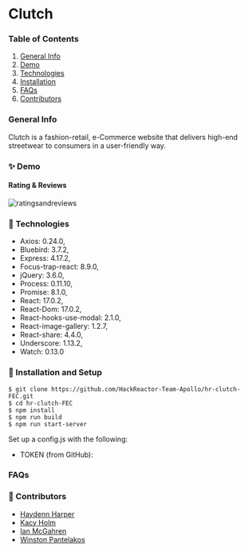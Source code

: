 # Clutch
### Table of Contents
1. [General Info](#🌴-General-Info)
2. [Demo](#✨-Demo)
3. [Technologies](#🧪-Technologies)
4. [Installation](#🚀-Installation)
5. [FAQs](#FAQS)
6. [Contributors](#🤝-Contributors)


### General Info
Clutch is a fashion-retail, e-Commerce website that delivers high-end streetwear to consumers in a user-friendly way. 


### ✨ Demo


#### Rating & Reviews
![ratingsandreviews](https://user-images.githubusercontent.com/91493090/149037692-0c07664a-3dd5-47d0-b0c9-e65b918d7291.gif)


### 🧪 Technologies
* Axios: 0.24.0,
* Bluebird: 3.7.2,
* Express: 4.17.2,
* Focus-trap-react: 8.9.0,
* jQuery: 3.6.0,
* Process: 0.11.10,
* Promise: 8.1.0,
* React: 17.0.2,
* React-Dom: 17.0.2,
* React-hooks-use-modal: 2.1.0,
* React-image-gallery: 1.2.7,
* React-share: 4.4.0,
* Underscore: 1.13.2,
* Watch: 0.13.0


### 🚀 Installation and Setup
```
$ git clone https://github.com/HackReactor-Team-Apollo/hr-clutch-FEC.git
$ cd hr-clutch-FEC
$ npm install
$ npm run build
$ npm run start-server
```
Set up a config.js with the following: 

* TOKEN (from GitHub): 


### FAQs


### 🤝 Contributors
- [Haydenn Harper](https://www.linkedin.com/in/haydenn-harper)
- [Kacy Holm](https://www.linkedin.com/in/kacy-holm)
- [Ian McGahren](https://www.linkedin.com/in/imcgahren/)
- [Winston Pantelakos](https://www.linkedin.com/in/winston-pantelakos/)
